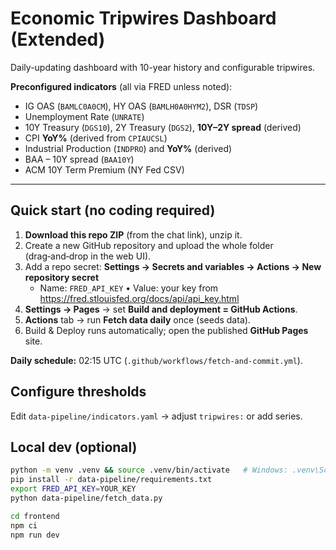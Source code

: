 # Economic Tripwires Dashboard (Extended)

Daily-updating dashboard with 10-year history and configurable tripwires.

**Preconfigured indicators** (all via FRED unless noted):
- IG OAS (`BAMLC0A0CM`), HY OAS (`BAMLH0A0HYM2`), DSR (`TDSP`)
- Unemployment Rate (`UNRATE`)
- 10Y Treasury (`DGS10`), 2Y Treasury (`DGS2`), **10Y–2Y spread** (derived)
- CPI **YoY%** (derived from `CPIAUCSL`)
- Industrial Production (`INDPRO`) and **YoY%** (derived)
- BAA – 10Y spread (`BAA10Y`)
- ACM 10Y Term Premium (NY Fed CSV)

---

## Quick start (no coding required)

1. **Download this repo ZIP** (from the chat link), unzip it.
2. Create a new GitHub repository and upload the whole folder (drag‑and‑drop in the web UI).
3. Add a repo secret: **Settings → Secrets and variables → Actions → New repository secret**  
   - Name: `FRED_API_KEY` • Value: your key from https://fred.stlouisfed.org/docs/api/api_key.html
4. **Settings → Pages** → set **Build and deployment = GitHub Actions**.
5. **Actions** tab → run **Fetch data daily** once (seeds data).
6. Build & Deploy runs automatically; open the published **GitHub Pages** site.

**Daily schedule:** 02:15 UTC (`.github/workflows/fetch-and-commit.yml`).

## Configure thresholds
Edit `data-pipeline/indicators.yaml` → adjust `tripwires:` or add series.

## Local dev (optional)
```bash
python -m venv .venv && source .venv/bin/activate   # Windows: .venv\Scripts\activate
pip install -r data-pipeline/requirements.txt
export FRED_API_KEY=YOUR_KEY
python data-pipeline/fetch_data.py

cd frontend
npm ci
npm run dev
```
